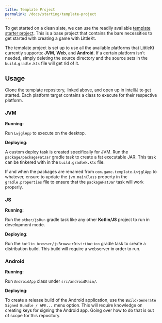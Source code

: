 ```yaml
---
title: Template Project
permalink: /docs/starting/template-project
---
```


To get started on a clean slate, we can use the readily available [template starter project](https://github.com/littlektframework/littlekt-game-template). This is a base project that contains the bare necessities to get started with creating a game with LittleKt.

The template project is set up to use all the available platforms that LittleKt currently supports: **JVM**, **Web**, and **Android**.
If a certain platform isn't needed, simply deleting the source directory and the source sets in
the `build.gradle.kts` file will get rid of it.

## Usage

Clone the template repository, linked above, and open up in IntelliJ to get started. Each platform target contains a class to execute for their
respective platform.

### JVM

**Running:**

Run `LwjglApp` to execute on the desktop.

**Deploying:**

A custom deploy task is created specifically for JVM. Run the `package/packageFatJar` gradle task to create a fat
executable JAR. This task can be tinkered with in the `build.gradlek.kts` file.

If and when the packages are renamed from `com.game.template.LwjglApp` to whatever, ensure to update the `jvm.mainClass`
property in the `gradle.properties` file to ensure that the `packageFatJar` task will work properly.

### JS

**Running:**

Run the `other/jsRun` gradle task like any other **Kotlin/JS** project to run in development mode.

**Deploying:**

Run the `kotlin browser/jsBrowserDistribution` gradle task to create a distribution build. This build will require a
webserver in order to run.

### Android

**Running:**

Run `AndroidApp` class under `src/androidMain/`.

**Deploying:**

To create a release build of the Android application, use the `Build/Generate Signed Bundle / APK...` menu option. This
will require knowledge on creating keys for signing the Android app. Going over how to do that is out of scope for this
repository.
